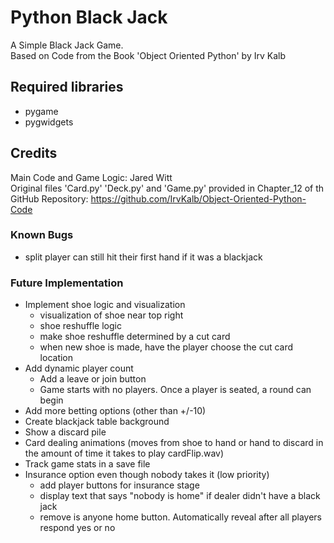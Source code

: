 # Python Black Jack
A Simple Black Jack Game.<br>
Based on Code from the Book 'Object Oriented Python' by Irv Kalb

## Required libraries
- pygame
- pygwidgets

## Credits
Main Code and Game Logic: Jared Witt<br>
Original files 'Card.py' 'Deck.py' and 'Game.py' provided in Chapter_12 of th GitHub Repository: https://github.com/IrvKalb/Object-Oriented-Python-Code

### Known Bugs
- split player can still hit their first hand if it was a blackjack

### Future Implementation
- Implement shoe logic and visualization
  - visualization of shoe near top right
  - shoe reshuffle logic
  - make shoe reshuffle determined by a cut card
  - when new shoe is made, have the player choose the cut card location
- Add dynamic player count
  - Add a leave or join button
  - Game starts with no players. Once a player is seated, a round can begin
- Add more betting options (other than +/-10)
- Create blackjack table background
- Show a discard pile
- Card dealing animations (moves from shoe to hand or hand to discard in the amount of time it takes to play cardFlip.wav)
- Track game stats in a save file
- Insurance option even though nobody takes it (low priority)
  - add player buttons for insurance stage
  - display text that says "nobody is home" if dealer didn't have a black jack
  - remove is anyone home button. Automatically reveal after all players respond yes or no
